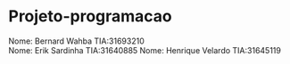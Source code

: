 # Projeto-programacao
Nome: Bernard Wahba    TIA:31693210  
Nome: Erik Sardinha    TIA:31640885
Nome: Henrique Velardo TIA:31645119
